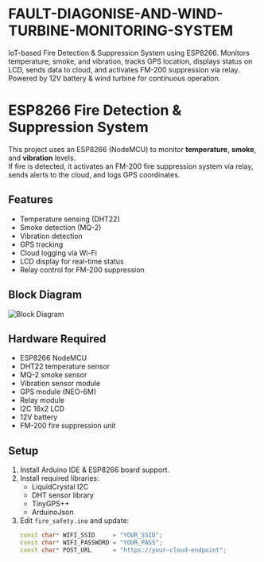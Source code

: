 # FAULT-DIAGONISE-AND-WIND-TURBINE-MONITORING-SYSTEM
IoT-based Fire Detection &amp; Suppression System using ESP8266. Monitors temperature, smoke, and vibration, tracks GPS location, displays status on LCD, sends data to cloud, and activates FM-200 suppression via relay. Powered by 12V battery &amp; wind turbine for continuous operation.
# ESP8266 Fire Detection & Suppression System

This project uses an ESP8266 (NodeMCU) to monitor **temperature**, **smoke**, and **vibration** levels.  
If fire is detected, it activates an FM-200 fire suppression system via relay, sends alerts to the cloud, and logs GPS coordinates.

## Features
- Temperature sensing (DHT22)
- Smoke detection (MQ-2)
- Vibration detection
- GPS tracking
- Cloud logging via Wi-Fi
- LCD display for real-time status
- Relay control for FM-200 suppression

## Block Diagram
![Block Diagram](images/block_diagram.jpg)

## Hardware Required
- ESP8266 NodeMCU
- DHT22 temperature sensor
- MQ-2 smoke sensor
- Vibration sensor module
- GPS module (NEO-6M)
- Relay module
- I2C 16x2 LCD
- 12V battery
- FM-200 fire suppression unit

## Setup
1. Install Arduino IDE & ESP8266 board support.
2. Install required libraries:
   - LiquidCrystal I2C
   - DHT sensor library
   - TinyGPS++
   - ArduinoJson
3. Edit `fire_safety.ino` and update:
   ```cpp
   const char* WIFI_SSID     = "YOUR_SSID";
   const char* WIFI_PASSWORD = "YOUR_PASS";
   const char* POST_URL      = "https://your-cloud-endpoint";
